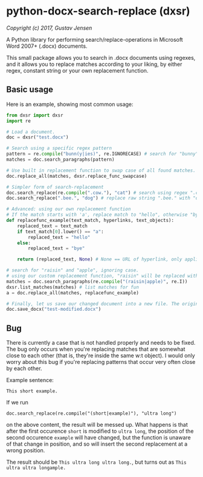 

# python-docx-search-replace (dxsr)
*Copyright (c) 2017, Gustav Jensen*

A Python library for performing search/replace-operations in Microsoft Word 2007+ (.docx) documents.

This small package allows you to search in .docx documents using regexes, and it allows you to replace matches according to your liking, by either regex, constant string or your own replacement function.

## Basic usage
Here is an example, showing most common usage:

```python
from dxsr import dxsr
import re

# Load a document.
doc = dxsr("test.docx")

# Search using a specific regex pattern
pattern = re.compile("bunn(y|ies)", re.IGNORECASE) # search for "bunny" and "bunnies"
matches = doc.search_paragraphs(pattern)

# Use built in replacement function to swap case of all found matches.
doc.replace_all(matches, dxsr.replace_func_swapcase)

# Simpler form of search-replacement
doc.search_replace(re.compile(".cow."), "cat") # search using regex ".cow.", replace with "cat"
doc.search_replace(".bee.", "dog") # replace raw string ".bee." with "dog"

# Advanced: using our own replacement function
# If the match starts with 'a', replace match to "hello", otherwise "bye"
def replacefunc_example(text_match, hyperlinks, text_objects):
    replaced_text = text_match
    if text_match[0].lower() == "a":
        replaced_text = "hello"
    else:
        replaced_text = "bye"

    return (replaced_text, None) # None == URL of hyperlink, only applicable if match had hyperlink attached

# search for "raisin" and "apple", ignoring case.
# using our custom replacement function, "raisin" will be replaced with "bye", and "apple" with "hello"
matches = doc.search_paragraphs(re.compile("(raisin|apple)", re.I))
dxsr.list_matches(matches) # list matches for fun
a = doc.replace_all(matches, replacefunc_example)

# Finally, let us save our changed document into a new file. The original is untouched.
doc.save_docx("test-modified.docx")
```

## Bug
There is currently a case that is not handled properly and needs to be fixed.
The bug only occurs when you're replacing matches that are somewhat close to each other (that is, they're inside the same w:t object).
I would only worry about this bug if you're replacing patterns that occur very often close by each other.



Example sentence:

`This short example.`

If we run

`doc.search_replace(re.compile("(short|example)"), "ultra long")`

on the above content, the result will be messed up.
What happens is that after the first occurence `short` is modified to `ultra long`, the position of the second occurence `example` will have changed, but the function is unaware of that change in position, and so will insert the second replacement at a wrong position.

The result should be
`This ultra long ultra long.`, but turns out as `This ultra ultra longample.`

